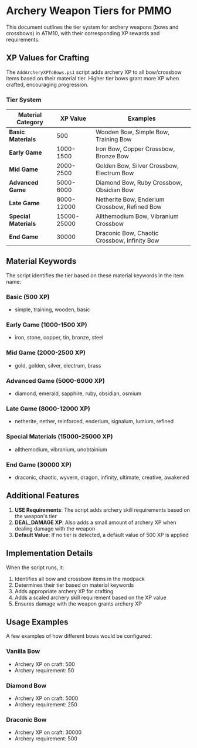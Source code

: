 # Archery Weapon Tiers for PMMO

This document outlines the tier system for archery weapons (bows and crossbows) in ATM10, with their corresponding XP rewards and requirements.

## XP Values for Crafting

The `AddArcheryXPToBows.ps1` script adds archery XP to all bow/crossbow items based on their material tier. Higher tier bows grant more XP when crafted, encouraging progression.

### Tier System

| Material Category | XP Value | Examples |
|-------------------|----------|----------|
| **Basic Materials** | 500 | Wooden Bow, Simple Bow, Training Bow |
| **Early Game** | 1000-1500 | Iron Bow, Copper Crossbow, Bronze Bow |
| **Mid Game** | 2000-2500 | Golden Bow, Silver Crossbow, Electrum Bow |
| **Advanced Game** | 5000-6000 | Diamond Bow, Ruby Crossbow, Obsidian Bow |
| **Late Game** | 8000-12000 | Netherite Bow, Enderium Crossbow, Refined Bow |
| **Special Materials** | 15000-25000 | Allthemodium Bow, Vibranium Crossbow |
| **End Game** | 30000 | Draconic Bow, Chaotic Crossbow, Infinity Bow |

## Material Keywords

The script identifies the tier based on these material keywords in the item name:

### Basic (500 XP)
- simple, training, wooden, basic

### Early Game (1000-1500 XP)
- iron, stone, copper, tin, bronze, steel

### Mid Game (2000-2500 XP)
- gold, golden, silver, electrum, brass

### Advanced Game (5000-6000 XP)
- diamond, emerald, sapphire, ruby, obsidian, osmium

### Late Game (8000-12000 XP)
- netherite, nether, reinforced, enderium, signalum, lumium, refined

### Special Materials (15000-25000 XP)
- allthemodium, vibranium, unobtainium

### End Game (30000 XP)
- draconic, chaotic, wyvern, dragon, infinity, ultimate, creative, awakened

## Additional Features

1. **USE Requirements**: The script adds archery skill requirements based on the weapon's tier
2. **DEAL_DAMAGE XP**: Also adds a small amount of archery XP when dealing damage with the weapon
3. **Default Value**: If no tier is detected, a default value of 500 XP is applied

## Implementation Details

When the script runs, it:

1. Identifies all bow and crossbow items in the modpack
2. Determines their tier based on material keywords
3. Adds appropriate archery XP for crafting
4. Adds a scaled archery skill requirement based on the XP value
5. Ensures damage with the weapon grants archery XP

## Usage Examples

A few examples of how different bows would be configured:

### Vanilla Bow
- Archery XP on craft: 500
- Archery requirement: 50

### Diamond Bow
- Archery XP on craft: 5000
- Archery requirement: 250

### Draconic Bow
- Archery XP on craft: 30000
- Archery requirement: 500
